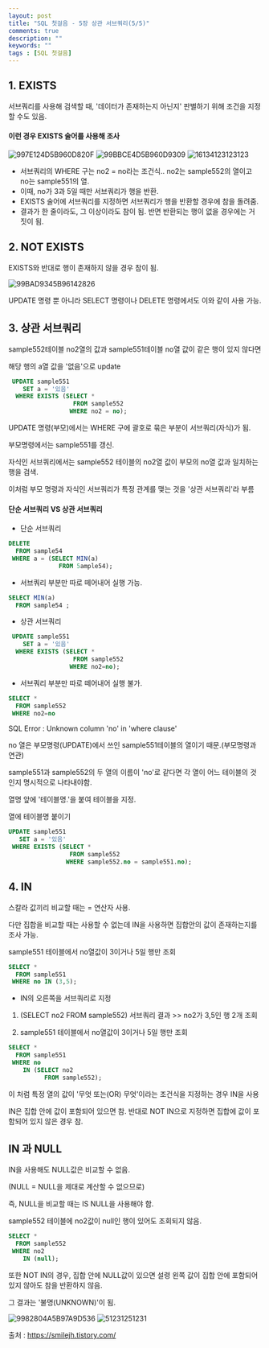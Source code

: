 ```yaml
---
layout: post
title: "SQL 첫걸음 - 5장 상관 서브쿼리(5/5)" 
comments: true
description: ""
keywords: ""
tags : [SQL 첫걸음]
---
```


## 1. EXISTS

서브쿼리를 사용해 검색할 때, '데이터가 존재하는지 아닌지' 판별하기 위해 조건을 지정 할 수도 있음.

#### 이런 경우 EXISTS 술어를 사용해 조사

![997E124D5B960D820F](/images/sql_first_step/997E124D5B960D820F.png)
![99BBCE4D5B960D9309](/images/sql_first_step/99BBCE4D5B960D9309.png)
![16134123123123](/images/sql_first_step/16134123123123.png)

- 서브쿼리의 WHERE 구는 no2 = no라는 조건식.. no2는 sample552의 열이고 no는 sample551의 열.  
- 이때, no가 3과 5일 때만 서브쿼리가 행을 반환. 
- EXISTS 술어에 서브쿼리를 지정하면 서브쿼리가 행을 반환할 경우에 참을 돌려줌. 
- 결과가 한 줄이라도, 그 이상이라도 참이 됨. 반면 반환되는 행이 없을 경우에는 거짓이 됨. 

## 2. NOT EXISTS
EXISTS와 반대로 행이 존재하지 않을 경우 참이 됨. 

![99BAD9345B96142826](/images/sql_first_step/99BAD9345B96142826.png)

UPDATE 명령 뿐 아니라 SELECT 명령이나 DELETE 명령에서도 이와 같이 사용 가능. 

## 3. 상관 서브쿼리 

sample552테이블 no2열의 값과 sample551테이블 no열 값이 같은 행이 있지 않다면 

해당 행의  a열 값을 '없음'으로 update

```sql
 UPDATE sample551 
    SET a = '있음' 
  WHERE EXISTS (SELECT * 
                  FROM sample552 
                 WHERE no2 = no);
```

UPDATE 명령(부모)에서는 WHERE 구에 괄호로 묶은 부분이 서브쿼리(자식)가 됨.

부모명령에서는 sample551를 갱신. 

자식인 서브쿼리에서는 sample552 테이블의 no2열 값이 부모의 no열 값과 일치하는 행을 검색. 

이처럼 부모 명령과 자식인 서브쿼리가 특정 관계를 맺는 것을 '상관 서브쿼리'라 부름 

#### 단순 서브쿼리 VS 상관 서브쿼리 

- 단순 서브쿼리

```sql
DELETE 
  FROM sample54 
 WHERE a = (SELECT MIN(a) 
              FROM 5ample54);
```

- 서브쿼리 부분만 따로 떼어내어 실행 가능. 

```sql
SELECT MIN(a) 
  FROM sample54 ;
```

- 상관 서브쿼리

```sql
 UPDATE sample551 
    SET a = '있음' 
  WHERE EXISTS (SELECT * 
                  FROM sample552 
                 WHERE no2=no);
```

- 서브쿼리 부분만 따로 떼어내어 실행 불가.

```sql
SELECT * 
  FROM sample552 
 WHERE no2=no
```

SQL Error : Unknown column 'no' in 'where clause'

no 열은 부모명령(UPDATE)에서 쓰인 sample551테이블의 열이기 때문.(부모명령과 연관)

sample551과 sample552의 두 열의 이름이 'no'로 같다면  각 열이 어느 테이블의 것인지 명시적으로 나타내야함.

열명 앞에 '테이블명.'을 붙여 테이블을 지정. 

열에 테이블명 붙이기

```sql
UPDATE sample551 
   SET a = '있음' 
 WHERE EXISTS (SELECT * 
                 FROM sample552 
                WHERE sample552.no = sample551.no);
```

## 4. IN

스칼라 값끼리 비교할 때는 = 연산자 사용. 

다만 집합을 비교할 때는 사용할 수 없는데 IN을 사용하면 집합안의 값이 존재하는지를 조사 가능. 

sample551 테이블에서  no열값이 3이거나 5일 행만 조회 

```sql
SELECT * 
  FROM sample551 
 WHERE no IN (3,5);
```

- IN의 오른쪽을 서브쿼리로 지정  

1. (SELECT no2 FROM sample552) 서브쿼리 결과 >> no2가 3,5인 행 2개 조회

2. sample551 테이블에서  no열값이 3이거나 5일 행만 조회 

```sql
SELECT * 
  FROM sample551 
 WHERE no 
    IN (SELECT no2 
          FROM sample552);
```
 
이 처럼 특정 열의 값이 '무엇 또는(OR) 무엇'이라는 조건식을 지정하는 경우 IN을 사용 

IN은 집합 안에 값이 포함되어 있으면 참. 반대로 NOT IN으로 지정하면 집합에 값이 포함되어 있지 않은 경우 참.


## IN 과 NULL 

IN을 사용해도 NULL값은 비교할 수 없음.

(NULL = NULL을 제대로 계산할 수 없으므로) 

즉, NULL을 비교할 때는 IS NULL을 사용해야 함.

sample552 테이블에 no2값이 null인 행이 있어도 조회되지 않음. 

```sql
SELECT * 
  FROM sample552 
 WHERE no2 
    IN (null);
```

또한 NOT IN의 경우, 집합 안에 NULL값이 있으면 설령 왼쪽 값이 집합 안에 포함되어 있지 않아도 참을 반환하지 않음. 

그 결과는 '불명(UNKNOWN)'이 됨.

![9982804A5B97A9D536](/images/sql_first_step/9982804A5B97A9D536.png)
![51231251231](/images/sql_first_step/51231251231.png)


출처 : https://smilejh.tistory.com/